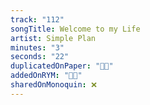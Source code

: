 ```yaml
---
track: "112"
songTitle: Welcome to my Life
artist: Simple Plan
minutes: "3"
seconds: "22"
duplicatedOnPaper: "👍🏻"
addedOnRYM: "👍🏻"
sharedOnMonoquin: ❌
---
```

